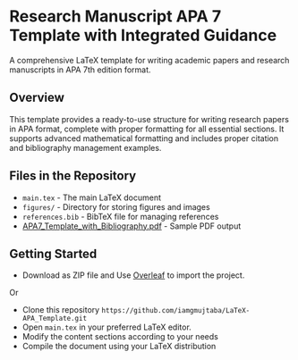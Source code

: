 # Research Manuscript APA 7 Template with Integrated Guidance

A comprehensive LaTeX template for writing academic papers and research manuscripts in APA 7th edition format.

## Overview
This template provides a ready-to-use structure for writing research papers in APA format, complete with proper formatting for all essential sections. It supports advanced mathematical formatting and includes proper citation and bibliography management examples.

## Files in the Repository
- `main.tex` - The main LaTeX document
- `figures/` - Directory for storing figures and images
- `references.bib` - BibTeX file for managing references
- [APA7_Template_with_Bibliography.pdf](https://github.com/iamgmujtaba/LaTeX-APA_Template/blob/main/APA7_Template_with_Bibliography.pdf) - Sample PDF output

## Getting Started
- Download as ZIP file and Use [Overleaf](https://www.overleaf.com/project) to import the project.
 

Or 


- Clone this repository
``
https://github.com/iamgmujtaba/LaTeX-APA_Template.git
``
- Open `main.tex` in your preferred LaTeX editor.
- Modify the content sections according to your needs
- Compile the document using your LaTeX distribution
